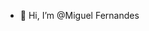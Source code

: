 - 👋 Hi, I’m @Miguel Fernandes


<!---
mfernandes3/mfernandes3 is a ✨ special ✨ repository because its `README.md` (this file) appears on your GitHub profile.
You can click the Preview link to take a look at your changes.
--->
